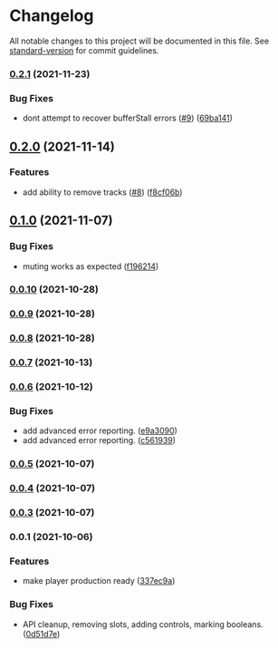 # Changelog

All notable changes to this project will be documented in this file. See [standard-version](https://github.com/conventional-changelog/standard-version) for commit guidelines.

### [0.2.1](https://github.com/letthemusicpay/components/compare/v0.2.0...v0.2.1) (2021-11-23)


### Bug Fixes

* dont attempt to recover bufferStall errors ([#9](https://github.com/letthemusicpay/components/issues/9)) ([69ba141](https://github.com/letthemusicpay/components/commit/69ba141a7bfecbb595efb6e4583924e30241e69d))

## [0.2.0](https://github.com/letthemusicpay/components/compare/v0.1.0...v0.2.0) (2021-11-14)


### Features

* add ability to remove tracks ([#8](https://github.com/letthemusicpay/components/issues/8)) ([f8cf06b](https://github.com/letthemusicpay/components/commit/f8cf06bd38749d7df0743f2792ba74f7cadfd388))

## [0.1.0](https://github.com/letthemusicpay/components/compare/v0.0.10...v0.1.0) (2021-11-07)

### Bug Fixes

* muting works as expected ([f196214](https://github.com/letthemusicpay/components/commit/f1962146f4dbb023da97cbf53edf91c5da660013))

### [0.0.10](https://github.com/letthemusicpay/components/compare/v0.0.9...v0.0.10) (2021-10-28)

### [0.0.9](https://github.com/letthemusicpay/components/compare/v0.0.8...v0.0.9) (2021-10-28)

### [0.0.8](https://github.com/letthemusicpay/components/compare/v0.0.7...v0.0.8) (2021-10-28)

### [0.0.7](https://github.com/letthemusicpay/components/compare/v0.0.6...v0.0.7) (2021-10-13)

### [0.0.6](https://github.com/letthemusicpay/components/compare/v0.0.5...v0.0.6) (2021-10-12)


### Bug Fixes

* add advanced error reporting. ([e9a3090](https://github.com/letthemusicpay/components/commit/e9a3090732e005f19c76334a394c9d18b5fadc36))
* add advanced error reporting. ([c561939](https://github.com/letthemusicpay/components/commit/c5619393ddabcac9e97a38fdb6c3e12c579105c0))

### [0.0.5](https://github.com/letthemusicpay/components/compare/v0.0.4...v0.0.5) (2021-10-07)

### [0.0.4](https://github.com/letthemusicpay/components/compare/v0.0.3...v0.0.4) (2021-10-07)

### [0.0.3](https://github.com/letthemusicpay/components/compare/v0.0.1...v0.0.3) (2021-10-07)

### 0.0.1 (2021-10-06)


### Features

* make player production ready ([337ec9a](https://github.com/letthemusicpay/components/commit/337ec9aae993ec022b223bb60ecb03be1bf39357))


### Bug Fixes

* API cleanup, removing slots, adding controls, marking booleans. ([0d51d7e](https://github.com/letthemusicpay/components/commit/0d51d7e23eff157b42af7bac93c32a14dfc312a4))
